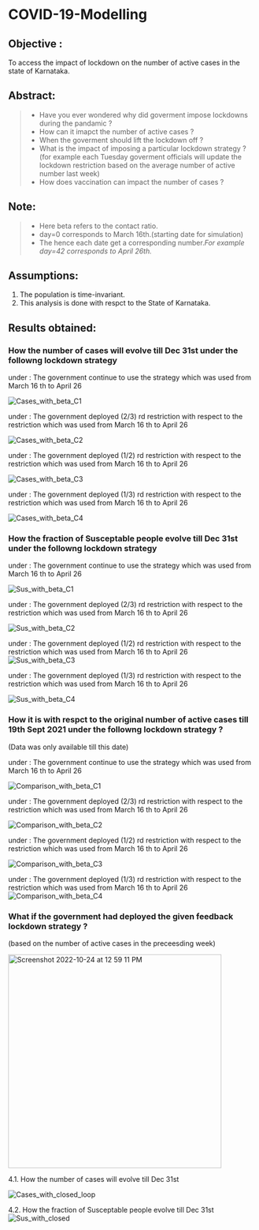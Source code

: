 # COVID-19-Modelling

## Objective :  <br/>

To access the impact of lockdown on the number of active cases in the state of Karnataka. <br/>

## Abstract: <br/>

>- Have you ever wondered why did goverment impose lockdowns during the pandamic ?   <br/>
>- How can it imapct the number of active cases ?  <br/>
>- When the goverment should lift the lockdown off ?   <br/>
>- What is the impact of imposing a particular lockdown strategy ?  <br/>
(for example each Tuesday goverment officials will update the lockdown restriction based on the 
average number of active number last week)  <br/>
>- How does vaccination can impact the number of cases ? <br/>

## Note:

>- Here beta refers to the contact ratio. <br/>
>- day=0 corresponds to March 16th.(starting date for simulation) <br/>
>- The hence each date get a corresponding number.*For example day=42 corresponds to April 26th.* <br/>

## Assumptions:

1. The population is time-invariant. <br/>
2. This analysis is done with respct to the State of Karnataka.  <br/>

## Results obtained:

### How the number of cases will evolve till Dec 31st under the followng lockdown strategy <br/>

  under : The government continue to use the strategy which was used from March 16 th to April 26  <br/>
  
  ![Cases_with_beta_C1](https://user-images.githubusercontent.com/113635391/197468571-9aceca0b-f937-41a1-b485-f050319f3c8a.png)

 
  under : The government deployed (2/3) rd restriction with respect to the restriction which was used from March 16 th to April 26 <br />
  
  ![Cases_with_beta_C2](https://user-images.githubusercontent.com/113635391/197468610-83d26bb6-4c85-435f-bce0-5922f35ab1e9.png)

  under : The government deployed (1/2) rd restriction with respect to the restriction which was used from March 16 th to April 26 <br />
  
  ![Cases_with_beta_C3](https://user-images.githubusercontent.com/113635391/197468649-a87fab2e-0a3e-4775-bdfc-79a3037da8a7.png)

  
  under : The government deployed (1/3) rd restriction with respect to the restriction which was used from March 16 th to April 26 <br />
  
  
  ![Cases_with_beta_C4](https://user-images.githubusercontent.com/113635391/197468753-42e2a215-4792-4e47-97e4-038969a6710a.png)

  

### How the fraction of Susceptable people evolve till Dec 31st under the followng lockdown strategy <br/>

  under : The government continue to use the strategy which was used from March 16 th to April 26  <br/>
  
  ![Sus_with_beta_C1](https://user-images.githubusercontent.com/113635391/197468802-cd49f067-94d3-4c76-9c01-954b22d858d7.png)

 
  under : The government deployed (2/3) rd restriction with respect to the restriction which was used from March 16 th to April 26 <br />
  
  ![Sus_with_beta_C2](https://user-images.githubusercontent.com/113635391/197468850-11921142-ea0e-4a4b-b09a-605afeb2d836.png)

  
  
  under : The government deployed (1/2) rd restriction with respect to the restriction which was used from March 16 th to April 26 <br />
  ![Sus_with_beta_C3](https://user-images.githubusercontent.com/113635391/197468870-f67789f3-7c30-45fb-a832-75be94e7c8a9.png)

  
  
  under : The government deployed (1/3) rd restriction with respect to the restriction which was used from March 16 th to April 26 <br />
  
  ![Sus_with_beta_C4](https://user-images.githubusercontent.com/113635391/197468899-391efc77-0b27-43c6-9337-b0f446e89e96.png)

  

### How it is with respct to the original number of active cases till 19th Sept 2021 under the followng lockdown strategy  ? <br />
  (Data was only available till this date)
  
  under : The government continue to use the strategy which was used from March 16 th to April 26  <br/>
  
 ![Comparison_with_beta_C1](https://user-images.githubusercontent.com/113635391/197468948-d3019fb9-6286-4183-8b1d-1030d74afc0a.png)

  under : The government deployed (2/3) rd restriction with respect to the restriction which was used from March 16 th to April 26 <br />
  
  ![Comparison_with_beta_C2](https://user-images.githubusercontent.com/113635391/197469029-bd16ffa9-a994-4119-b657-683068547d87.png)

  
  under : The government deployed (1/2) rd restriction with respect to the restriction which was used from March 16 th to April 26 <br />
  
  ![Comparison_with_beta_C3](https://user-images.githubusercontent.com/113635391/197469048-e8d5aaa8-465e-4ed5-93a4-6b5ab5e46f03.png)

  
  under : The government deployed (1/3) rd restriction with respect to the restriction which was used from March 16 th to April 26 <br />
  ![Comparison_with_beta_C4](https://user-images.githubusercontent.com/113635391/197469096-c9e9b17a-4da5-4191-bd21-95b64bd740cb.png)

  
  
  

### What if the government had deployed the given feedback lockdown strategy ? <br/>
 (based on the number of active cases in the preceesding week) <br/>
 
<img width="433" alt="Screenshot 2022-10-24 at 12 59 11 PM" src="https://user-images.githubusercontent.com/113635391/197471196-daff626b-7470-4a30-a678-f463698ca8f4.png">

 
 4.1.  How the number of cases will evolve till Dec 31st <br/>
 
 ![Cases_with_closed_loop](https://user-images.githubusercontent.com/113635391/197469307-d7ba0d0d-df30-407e-b167-afbc6ea90956.png)

 
 
 4.2.  How the fraction of Susceptable people evolve till Dec 31st <br/>
 ![Sus_with_closed](https://user-images.githubusercontent.com/113635391/197469328-378ca2ff-e1e9-4483-a435-e2ac7a1416d4.png)

 
 
 
 


